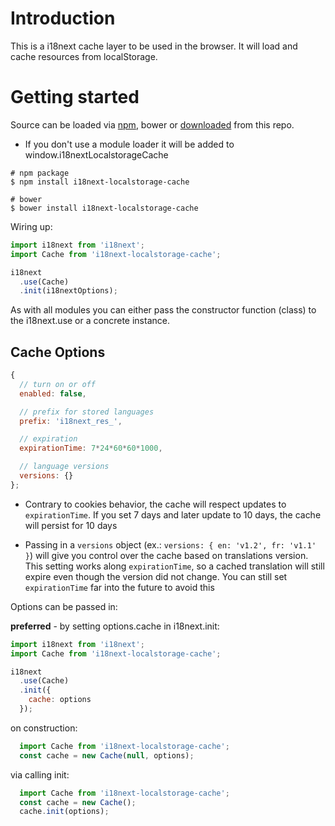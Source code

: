 # Introduction

This is a i18next cache layer to be used in the browser. It will load and cache resources from localStorage.

# Getting started

Source can be loaded via [npm](https://www.npmjs.com/package/i18next-localstorage-cache), bower or [downloaded](https://github.com/i18next/i18next-localStorage-cache/blob/master/i18nextLocalStorageCache.min.js) from this repo.

- If you don't use a module loader it will be added to window.i18nextLocalstorageCache

```
# npm package
$ npm install i18next-localstorage-cache

# bower
$ bower install i18next-localstorage-cache
```

Wiring up:

```js
import i18next from 'i18next';
import Cache from 'i18next-localstorage-cache';

i18next
  .use(Cache)
  .init(i18nextOptions);
```

As with all modules you can either pass the constructor function (class) to the i18next.use or a concrete instance.

## Cache Options

```js
{
  // turn on or off
  enabled: false,

  // prefix for stored languages
  prefix: 'i18next_res_',

  // expiration
  expirationTime: 7*24*60*60*1000,

  // language versions
  versions: {}
};
```

- Contrary to cookies behavior, the cache will respect updates to `expirationTime`. If you set 7 days and later update to 10 days, the cache will persist for 10 days

- Passing in a `versions` object (ex.: `versions: { en: 'v1.2', fr: 'v1.1' }`) will give you control over the cache based on translations version. This setting works along `expirationTime`, so a cached translation will still expire even though the version did not change. You can still set `expirationTime` far into the future to avoid this


Options can be passed in:

**preferred** - by setting options.cache in i18next.init:

```js
import i18next from 'i18next';
import Cache from 'i18next-localstorage-cache';

i18next
  .use(Cache)
  .init({
    cache: options
  });
```

on construction:

```js
  import Cache from 'i18next-localstorage-cache';
  const cache = new Cache(null, options);
```

via calling init:

```js
  import Cache from 'i18next-localstorage-cache';
  const cache = new Cache();
  cache.init(options);
```
